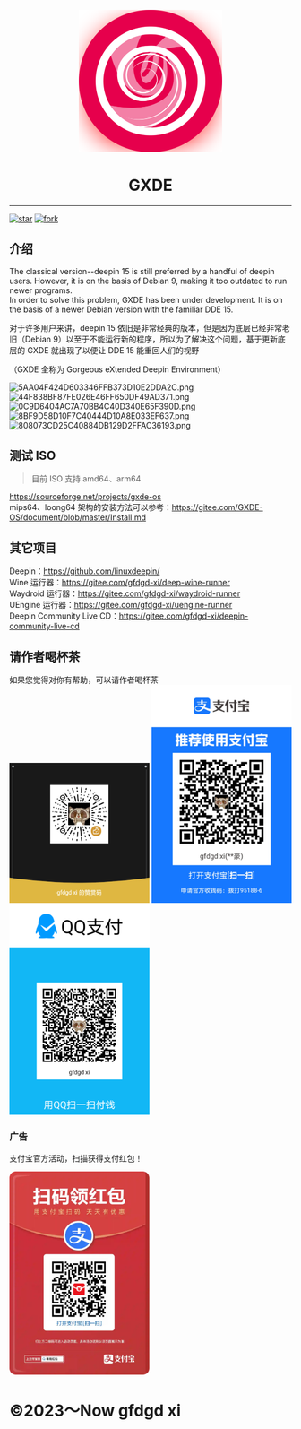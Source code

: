 <p width=100px align="center"><img width=256 src="icon.svg"></p>
<h1 align="center">GXDE</h1>
<hr>
<a href='https://gitee.com/gfdgd-xi/debian-dde/stargazers'><img src='https://gitee.com/gfdgd-xi/debian-dde/badge/star.svg?theme=dark' alt='star'></img></a>
<a href='https://gitee.com/gfdgd-xi/debian-dde/members'><img src='https://gitee.com/gfdgd-xi/debian-dde/badge/fork.svg?theme=dark' alt='fork'></img></a>  

## 介绍

The classical version--deepin 15 is still preferred by a handful of deepin users. However, it is on the basis of Debian 9, making it too outdated to run newer programs.   
In order to solve this problem, GXDE has been under development. It is on the basis of a newer Debian version with the familiar DDE 15.  

对于许多用户来讲，deepin 15 依旧是非常经典的版本，但是因为底层已经非常老旧（Debian 9）以至于不能运行新的程序，所以为了解决这个问题，基于更新底层的 GXDE 就出现了以便让 DDE 15 能重回人们的视野  


（GXDE 全称为 Gorgeous eXtended Deepin Environment）

![5AA04F424D603346FFB373D10E2DDA2C.png](https://storage.deepin.org/thread/202405111114083300_5AA04F424D603346FFB373D10E2DDA2C.png)
![44F838BF87FE026E46FF650DF49AD371.png](https://storage.deepin.org/thread/20240511111408456_44F838BF87FE026E46FF650DF49AD371.png)
![0C9D6404AC7A70BB4C40D340E65F390D.png](https://storage.deepin.org/thread/202405111114072540_0C9D6404AC7A70BB4C40D340E65F390D.png)
![8BF9D58D10F7C40444D10A8E033EF637.png](https://storage.deepin.org/thread/202405111114074425_8BF9D58D10F7C40444D10A8E033EF637.png)
![808073CD25C40884DB129D2FFAC36193.png](https://storage.deepin.org/thread/202405111114071318_808073CD25C40884DB129D2FFAC36193.png)


## 测试 ISO
> 目前 ISO 支持 amd64、arm64  

https://sourceforge.net/projects/gxde-os  
mips64、loong64 架构的安装方法可以参考：https://gitee.com/GXDE-OS/document/blob/master/Install.md  


## 其它项目
Deepin：https://github.com/linuxdeepin/  
Wine 运行器：https://gitee.com/gfdgd-xi/deep-wine-runner  
Waydroid 运行器：https://gitee.com/gfdgd-xi/waydroid-runner  
UEngine 运行器：https://gitee.com/gfdgd-xi/uengine-runner  
Deepin Community Live CD：https://gitee.com/gfdgd-xi/deepin-community-live-cd  

## 请作者喝杯茶
如果您觉得对你有帮助，可以请作者喝杯茶  
<img src="Icon/QR/Wechat.png" width="250"  /> 
<img src="Icon/QR/Alipay.jpg" width="250"  />
<img src="Icon/QR/QQ.png" width="250" >

### 广告
支付宝官方活动，扫描获得支付红包！  
<p><img src="Icon/QR/advertisement0.jpg" width="250" ></p>

# ©2023～Now gfdgd xi
